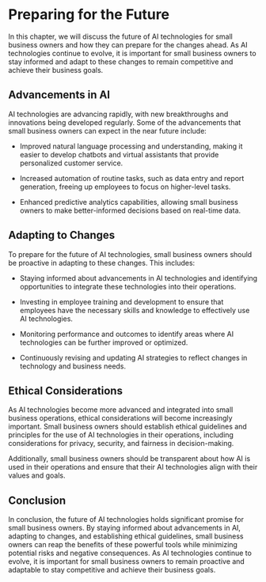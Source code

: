 Preparing for the Future
===========================================================================

In this chapter, we will discuss the future of AI technologies for small business owners and how they can prepare for the changes ahead. As AI technologies continue to evolve, it is important for small business owners to stay informed and adapt to these changes to remain competitive and achieve their business goals.

Advancements in AI
------------------

AI technologies are advancing rapidly, with new breakthroughs and innovations being developed regularly. Some of the advancements that small business owners can expect in the near future include:

* Improved natural language processing and understanding, making it easier to develop chatbots and virtual assistants that provide personalized customer service.

* Increased automation of routine tasks, such as data entry and report generation, freeing up employees to focus on higher-level tasks.

* Enhanced predictive analytics capabilities, allowing small business owners to make better-informed decisions based on real-time data.

Adapting to Changes
-------------------

To prepare for the future of AI technologies, small business owners should be proactive in adapting to these changes. This includes:

* Staying informed about advancements in AI technologies and identifying opportunities to integrate these technologies into their operations.

* Investing in employee training and development to ensure that employees have the necessary skills and knowledge to effectively use AI technologies.

* Monitoring performance and outcomes to identify areas where AI technologies can be further improved or optimized.

* Continuously revising and updating AI strategies to reflect changes in technology and business needs.

Ethical Considerations
----------------------

As AI technologies become more advanced and integrated into small business operations, ethical considerations will become increasingly important. Small business owners should establish ethical guidelines and principles for the use of AI technologies in their operations, including considerations for privacy, security, and fairness in decision-making.

Additionally, small business owners should be transparent about how AI is used in their operations and ensure that their AI technologies align with their values and goals.

Conclusion
----------

In conclusion, the future of AI technologies holds significant promise for small business owners. By staying informed about advancements in AI, adapting to changes, and establishing ethical guidelines, small business owners can reap the benefits of these powerful tools while minimizing potential risks and negative consequences. As AI technologies continue to evolve, it is important for small business owners to remain proactive and adaptable to stay competitive and achieve their business goals.


